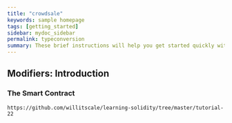 ```yaml
---
title: "crowdsale"
keywords: sample homepage
tags: [getting_started]
sidebar: mydoc_sidebar
permalink: typeconversion
summary: These brief instructions will help you get started quickly with the solidity development.
---
```



## Modifiers: Introduction

### The Smart Contract

```
https://github.com/willitscale/learning-solidity/tree/master/tutorial-22

```


